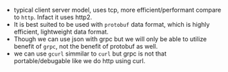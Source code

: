 * typical client server model, uses tcp, more efficient/performant compare to `http`. Infact it uses http2.
* It is best suited to be used with `protobuf` data format, which is highly efficient, lightweight data format.
* Though we can use json with grpc but we will only be able to utilize benefit of `grpc`, not the benefit of protobuf as well.
* we can use `gcurl` simmilar to `curl` but grpc is not that portable/debugable like we do http using curl.
